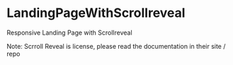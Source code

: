 # LandingPageWithScrollreveal
Responsive Landing Page with Scrollreveal

Note: Scrroll Reveal is license, please read the documentation in their site / repo 
